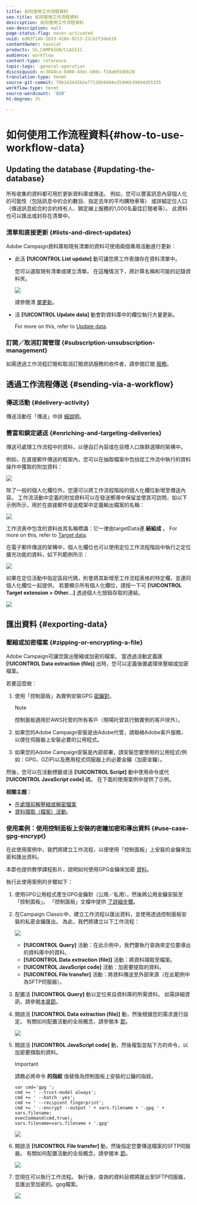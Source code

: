 ```yaml
---
title: 如何使用工作流程資料
seo-title: 如何使用工作流程資料
description: 如何使用工作流程資料
seo-description: null
page-status-flag: never-activated
uuid: ed03f14b-1b53-426e-9213-22cb2f3deb19
contentOwner: sauviat
products: SG_CAMPAIGN/CLASSIC
audience: workflow
content-type: reference
topic-tags: -general-operation
discoiquuid: ec3844ca-8d80-4ddc-b08c-f18a6919bb28
translation-type: tm+mt
source-git-commit: 70b143445b2e77128b9404e35d96b39694d55335
workflow-type: tm+mt
source-wordcount: '920'
ht-degree: 3%

---
```



# 如何使用工作流程資料{#how-to-use-workflow-data}

## Updating the database {#updating-the-database}

所有收集的資料都可用於更新資料庫或傳送。 例如，您可以豐富訊息內容個人化的可能性（包括訊息中的合約數目、指定去年的平均購物車等） 或詳細定位人口（傳送訊息給合約合約持有人、鎖定線上服務的1,000名最佳訂閱者等）。 此資料也可以匯出或封存在清單中。

### 清單和直接更新 {#lists-and-direct-updates}

Adobe Campaign資料庫和現有清單的資料可使用兩個專用活動進行更新：

* 此活 **[!UICONTROL List update]** 動可讓您將工作表儲存在資料清單中。

   您可以選取現有清單或建立清單。 在這種情況下，將計算名稱和可能的記錄資料夾。

   ![](assets/s_user_create_list.png)

   請參閱清 [單更新](../../workflow/using/list-update.md)。

* 活 **[!UICONTROL Update data]** 動會對資料庫中的欄位執行大量更新。

   For more on this, refer to [Update data](../../workflow/using/update-data.md).

### 訂閱／取消訂閱管理 {#subscription-unsubscription-management}

如需透過工作流程訂閱和取消訂閱資訊服務的收件者，請參閱訂閱 [服務](../../workflow/using/subscription-services.md)。

## 透過工作流程傳送 {#sending-via-a-workflow}

### 傳送活動 {#delivery-activity}

傳送活動在「傳送」中詳 [細說明](../../workflow/using/delivery.md)。

### 豐富和鎖定遞送 {#enriching-and-targeting-deliveries}

傳送可處理工作流程中的資料，以便自訂內容或在目標人口族群選擇的架構中。

例如，在直接郵件傳送的框架內，您可以在抽取檔案中包括從工作流中執行的資料操作中獲取的附加資料：

![](assets/s_advuser_add_data_postal_mail.png)

除了一般的個人化欄位外，您還可以將工作流程階段的個人化欄位新增至傳送內容。 工作流活動中定義的附加資料可以在發送嚮導中保留並使其可訪問，如以下示例所示，用於在直接郵件發送框架中定義輸出檔案的名稱：

![](assets/s_advuser_using_additional_data.png)

工作流表中包含的資料由其名稱標識：它一律由targetData連 **結組成** 。 For more on this, refer to [Target data](../../workflow/using/data-life-cycle.md#target-data).

在電子郵件傳送的架構中，個人化欄位也可以使用定位工作流程階段中執行之定位擴充功能的資料，如下列範例所示：

![](assets/s_advuser_add_data_email.png)

如果在定位活動中指定區段代碼，則會將其新增至工作流程表格的特定欄，並連同個人化欄位一起提供。 若要顯示所有個人化欄位，請按一下可 **[!UICONTROL Target extension > Other...]** 透過個人化按鈕存取的連結。

![](assets/s_advuser_segment_code_select.png)

## 匯出資料 {#exporting-data}

### 壓縮或加密檔案 {#zipping-or-encrypting-a-file}

Adobe Campaign可讓您匯出壓縮或加密的檔案。 當透過活動定義匯 **[!UICONTROL Data extraction (file)]** 出時，您可以定義後置處理來壓縮或加密檔案。

若要這麼做：

1. 使用「控制面板」為實例安裝GPG [密鑰對](https://docs.adobe.com/content/help/en/control-panel/using/instances-settings/gpg-keys-management.html#encrypting-data)。

   >[!NOTE]
   >
   >控制面板適用於AWS托管的所有客戶（現場托管其行銷實例的客戶除外）。

1. 如果您的Adobe Campaign安裝是由Adobe代管，請聯絡Adobe客戶服務，以便在伺服器上安裝必要的公用程式。
1. 如果您的Adobe Campaign安裝是內部部署，請安裝您要使用的公用程式(例如：GPG、GZIP)以及應用程式伺服器上的必要金鑰（加密金鑰）。

然後，您可以在活動標籤或活 **[!UICONTROL Script]** 動中使用命令或代 **[!UICONTROL JavaScript code]** 碼。 在下面的使用案例中提供了示例。

**相關主題：**

* [在處理前解壓縮或解密檔案](../../workflow/using/importing-data.md#unzipping-or-decrypting-a-file-before-processing)
* [資料擷取（檔案）活動](../../workflow/using/extraction--file-.md)。

### 使用案例：使用控制面板上安裝的密鑰加密和導出資料 {#use-case-gpg-encrypt}

在此使用案例中，我們將建立工作流程，以便使用「控制面板」上安裝的金鑰來加密和匯出資料。

本節也提供教學課程影片，說明如何使用GPG金鑰來加密 [資料](https://docs.adobe.com/content/help/en/campaign-classic-learn/tutorials/administrating/control-panel-acc/gpg-key-management/using-a-gpg-key-to-encrypt-data.html)。

執行此使用案例的步驟如下：

1. 使用GPG公用程式產生GPG金鑰對（公用／私用），然後將公用金鑰安裝至「控制面板」。 「控制面板」文檔中提供 [了詳細步驟](https://docs.adobe.com/content/help/en/control-panel/using/instances-settings/gpg-keys-management.html#encrypting-data)。

1. 在Campaign Classic中，建立工作流程以匯出資料，並使用透過控制面板安裝的私密金鑰匯出。 為此，我們將建立以下工作流程：

   ![](assets/gpg-workflow-encrypt.png)

   * **[!UICONTROL Query]** 活動：在此示例中，我們要執行查詢來定位要導出的資料庫中的資料。
   * **[!UICONTROL Data extraction (file)]** 活動：將資料擷取至檔案。
   * **[!UICONTROL JavaScript code]** 活動：加密要提取的資料。
   * **[!UICONTROL File transfer]** 活動：將資料傳送至外部來源（在此範例中為SFTP伺服器）。

1. 配置活 **[!UICONTROL Query]** 動以定位來自資料庫的所需資料。 如需詳細資訊，請參閱[本章節](../../workflow/using/query.md)。

1. 開啟活 **[!UICONTROL Data extraction (file)]** 動，然後根據您的需求進行設定。 有關如何配置活動的全局概念，請參閱本 [節](../../workflow/using/extraction--file-.md)。

   ![](assets/gpg-data-extraction.png)

1. 開啟活 **[!UICONTROL JavaScript code]** 動，然後複製並貼下方的命令，以加密要擷取的資料。

   >[!IMPORTANT]
   >
   >請務必將命令 **的指紋** 值替換為控制面板上安裝的公鑰的指紋。

   ```
   var cmd='gpg ';
   cmd += ' --trust-model always';
   cmd += ' --batch -yes';
   cmd += ' --recipient fingerprint';
   cmd += ' --encrypt --output ' + vars.filename + '.gpg ' + vars.filename;
   execCommand(cmd,true);
   vars.filename=vars.filename + '.gpg'
   ```

   ![](assets/gpg-script.png)

1. 開啟活 **[!UICONTROL File transfer]** 動，然後指定您要傳送檔案的SFTP伺服器。 有關如何配置活動的全局概念，請參閱本 [節](../../workflow/using/file-transfer.md)。

   ![](assets/gpg-file-transfer.png)

1. 您現在可以執行工作流程。 執行後，查詢的資料目標將匯出至SFTP伺服器，並匯出至加密的。gpg檔案。

   ![](assets/gpg-sftp-encrypt.png)
